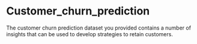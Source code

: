 # Customer_churn_prediction
The customer churn prediction dataset you provided contains a number of insights that can be used to develop strategies to retain customers.
